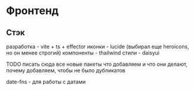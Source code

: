 # Фронтенд

## Стэк
разработка - vite + ts + effector
иконки - lucide (выбирал еще heroicons, но он менее строгий)
компоненты - thailwind
стили - daisyui


TODO писать сюда все новые пакеты что добавляем и что они делают, почему добавляем, чтобы не было дубликатов


date-fns - для работы с датами